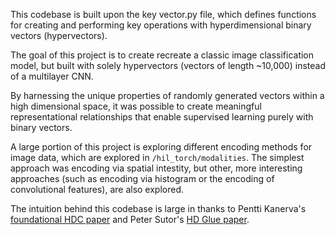 This codebase is built upon the key vector.py file, which defines functions for creating and performing key operations with hyperdimensional binary vectors (hypervectors). 

The goal of this project is to create recreate a classic image classification model, but built with solely hypervectors (vectors of length ~10,000) instead of a multilayer CNN.

By harnessing the unique properties of randomly generated vectors within a high dimensional space, it was possible to create meaningful representational relationships that enable supervised learning purely with binary vectors. 

A large portion of this project is exploring different encoding methods for image data, which are explored in `/hil_torch/modalities`. The simplest approach was encoding via spatial intestity, but other, more interesting approaches (such as encoding via histogram or the encoding of convolutional features), are also explored.

The intuition behind this codebase is large in thanks to Pentti Kanerva's [foundational HDC paper](https://rctn.org/vs265/kanerva09-hyperdimensional.pdf) and Peter Sutor's [HD Glue paper](https://arxiv.org/pdf/2205.15534).


